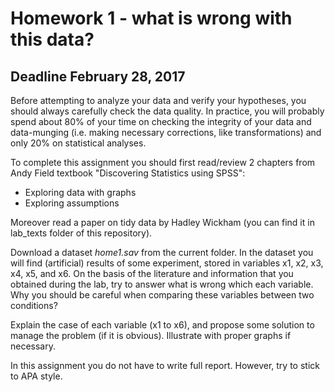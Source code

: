 # Homework 1 - what is wrong with this data?

## Deadline February 28, 2017

Before attempting to analyze your data and verify your hypotheses, you should always carefully check the data quality. In practice, you will probably spend about 80% of your time on checking the integrity of your data and data-munging (i.e. making necessary corrections, like transformations) and only 20% on statistical analyses.

To complete this assignment you should first read/review 2 chapters from Andy Field textbook "Discovering Statistics using SPSS":
* Exploring data with graphs
* Exploring assumptions

Moreover read a paper on tidy data by Hadley Wickham (you can find it in lab_texts folder of this repository).

Download a dataset *home1.sav* from the current folder. In the dataset you will find (artificial) results of some experiment, stored in variables x1, x2, x3, x4, x5, and x6.
On the basis of the literature and information that you obtained during the lab, try to answer what is wrong which each variable. Why you should be careful when comparing these variables between two conditions?

Explain the case of each variable (x1 to x6), and propose some solution to manage the problem (if it is obvious). Illustrate with proper graphs if necessary.

In this assignment you do not have to write full report. However, try to stick to APA style.
